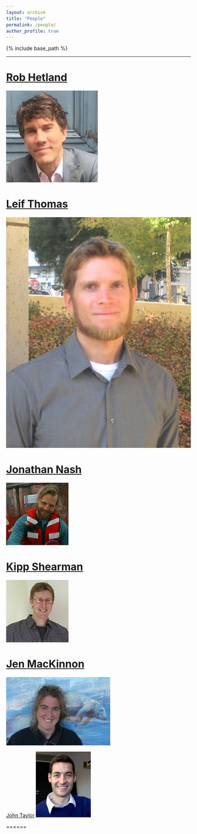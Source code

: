 ```yaml
---
layout: archive
title: "People"
permalink: /people/
author_profile: true
---
```


{% include base_path %}


----------

[Rob Hetland](http://pong.tamu.edu/~rob/)
======
![alt text](/images/rob.jpg "Rob Hetland")


[Leif Thomas](https://pangea.stanford.edu/~leift/)
======
![alt text](/images/leif.jpg "Leif Thomas")

[Jonathan Nash](https://ceoas.oregonstate.edu/profile/nash/)
======
![alt text](/images/jonathan.jpg "Jonathan Nash")


[Kipp Shearman](https://ceoas.oregonstate.edu/profile/shearman/)
======
![alt text](/images/kipp.jpg "Kipp Shearman")

[Jen MacKinnon](http://pordlabs.ucsd.edu/jen/)
======
![alt text](/images/jen.jpg "Jen MacKinnon")

[John Taylor](http://www.damtp.cam.ac.uk/people/j.r.taylor/)
![alt text](/images/john.jpg "John Taylor")

======


